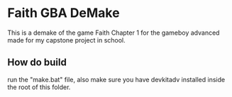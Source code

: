 <h1>Faith GBA DeMake</h1>
<p>This is a demake of the game Faith Chapter 1 for the gameboy advanced made for my capstone project in school.</p>

<h2>How do build</h2>

<p>run the "make.bat" file, also make sure you have devkitadv installed inside the root of this folder.</p>
